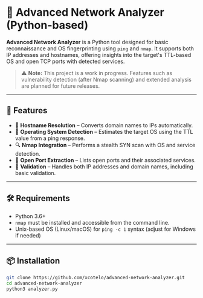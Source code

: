 # 🔎 Advanced Network Analyzer (Python-based)

**Advanced Network Analyzer** is a Python tool designed for basic reconnaissance and OS fingerprinting using `ping` and `nmap`. It supports both IP addresses and hostnames, offering insights into the target's TTL-based OS and open TCP ports with detected services.

> ⚠️ **Note:** This project is a work in progress. Features such as vulnerability detection (after Nmap scanning) and extended analysis are planned for future releases.

---

## 🚀 Features

- 📡 **Hostname Resolution** – Converts domain names to IPs automatically.
- 🧠 **Operating System Detection** – Estimates the target OS using the TTL value from a ping response.
- 🔍 **Nmap Integration** – Performs a stealth SYN scan with OS and service detection.
- 🔐 **Open Port Extraction** – Lists open ports and their associated services.
- 🧰 **Validation** – Handles both IP addresses and domain names, including basic validation.

---

## 🛠️ Requirements

- Python 3.6+
- `nmap` must be installed and accessible from the command line.
- Unix-based OS (Linux/macOS) for `ping -c 1` syntax (adjust for Windows if needed)

---

## 📦 Installation

```bash
git clone https://github.com/xcotelo/advanced-network-analyzer.git
cd advanced-network-analyzer
python3 analyzer.py